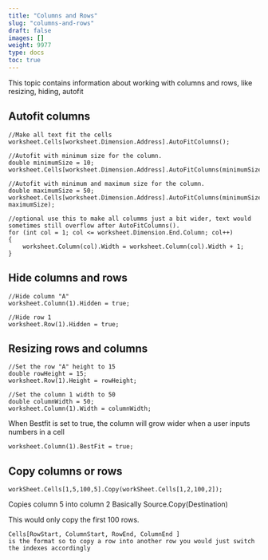```yaml
---
title: "Columns and Rows"
slug: "columns-and-rows"
draft: false
images: []
weight: 9977
type: docs
toc: true
---
```


This topic contains information about working with columns and rows, like resizing, hiding, autofit

## Autofit columns
<!-- language-all: lang-c# -->
    //Make all text fit the cells
    worksheet.Cells[worksheet.Dimension.Address].AutoFitColumns();

    //Autofit with minimum size for the column.
    double minimumSize = 10;
    worksheet.Cells[worksheet.Dimension.Address].AutoFitColumns(minimumSize);    

    //Autofit with minimum and maximum size for the column.
    double maximumSize = 50;
    worksheet.Cells[worksheet.Dimension.Address].AutoFitColumns(minimumSize, maximumSize);

    //optional use this to make all columms just a bit wider, text would sometimes still overflow after AutoFitColumns().
    for (int col = 1; col <= worksheet.Dimension.End.Column; col++)
    {
        worksheet.Column(col).Width = worksheet.Column(col).Width + 1;
    }

## Hide columns and rows
<!-- language-all: lang-c# -->
    //Hide column "A"
    worksheet.Column(1).Hidden = true;

    //Hide row 1
    worksheet.Row(1).Hidden = true;

## Resizing rows and columns
<!-- language-all: lang-c# -->
    //Set the row "A" height to 15
    double rowHeight = 15;
    worksheet.Row(1).Height = rowHeight;
    
    //Set the column 1 width to 50
    double columnWidth = 50;
    worksheet.Column(1).Width = columnWidth;

When Bestfit is set to true, the column will grow wider when a user inputs numbers in a cell

    worksheet.Column(1).BestFit = true;

## Copy columns or rows
    workSheet.Cells[1,5,100,5].Copy(workSheet.Cells[1,2,100,2]);

Copies column 5 into column 2 
Basically Source.Copy(Destination) 

This would only copy the first 100 rows. 

    Cells[RowStart, ColumnStart, RowEnd, ColumnEnd ]
    is the format so to copy a row into another row you would just switch the indexes accordingly

